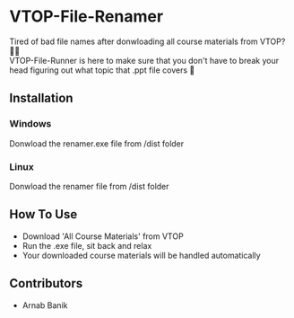 # VTOP-File-Renamer
Tired of bad file names after donwloading all course materials from VTOP? :face_with_spiral_eyes:  
VTOP-File-Runner is here to make sure that you don't have to break your head figuring out what topic that .ppt file covers :partying_face:	

## Installation
### Windows
Donwload the renamer.exe file from /dist folder
### Linux
Donwload the renamer file from /dist folder

## How To Use
- Download 'All Course Materials' from VTOP
- Run the .exe file, sit back and relax
- Your downloaded course materials will be handled automatically

## Contributors
- Arnab Banik
